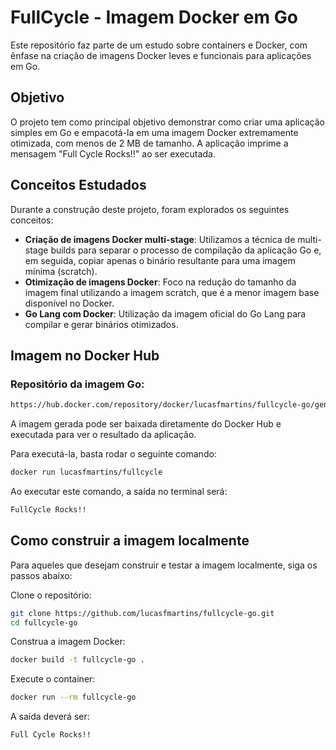 # FullCycle - Imagem Docker em Go
Este repositório faz parte de um estudo sobre containers e Docker, com ênfase na criação de imagens Docker leves e funcionais para aplicações em Go.

## Objetivo
O projeto tem como principal objetivo demonstrar como criar uma aplicação simples em Go e empacotá-la em uma imagem Docker extremamente otimizada, com menos de 2 MB de tamanho. A aplicação imprime a mensagem "Full Cycle Rocks!!" ao ser executada.

## Conceitos Estudados
Durante a construção deste projeto, foram explorados os seguintes conceitos:

- **Criação de imagens Docker multi-stage**: Utilizamos a técnica de multi-stage builds para separar o processo de compilação da aplicação Go e, em seguida, copiar apenas o binário resultante para uma imagem mínima (scratch).
- **Otimização de imagens Docker**: Foco na redução do tamanho da imagem final utilizando a imagem scratch, que é a menor imagem base disponível no Docker.
- **Go Lang com Docker**: Utilização da imagem oficial do Go Lang para compilar e gerar binários otimizados.

## Imagem no Docker Hub

### Repositório da imagem Go:
```sh
https://hub.docker.com/repository/docker/lucasfmartins/fullcycle-go/general
```

A imagem gerada pode ser baixada diretamente do Docker Hub e executada para ver o resultado da aplicação. 


Para executá-la, basta rodar o seguinte comando:

```sh
docker run lucasfmartins/fullcycle
```
Ao executar este comando, a saída no terminal será:

```sh
FullCycle Rocks!!
```

## Como construir a imagem localmente
Para aqueles que desejam construir e testar a imagem localmente, siga os passos abaixo:

Clone o repositório:

```sh
git clone https://github.com/lucasfmartins/fullcycle-go.git
cd fullcycle-go
```

Construa a imagem Docker:

```sh
docker build -t fullcycle-go .
```

Execute o container:

```sh
docker run --rm fullcycle-go
```

A saída deverá ser:

```sh
Full Cycle Rocks!!
```